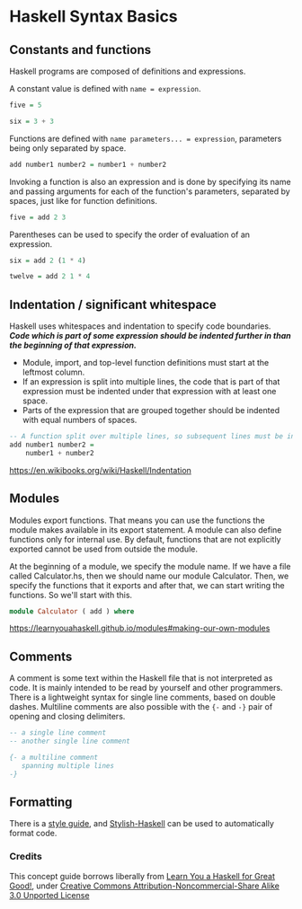 # Haskell Syntax Basics

## Constants and functions

Haskell programs are composed of definitions and expressions.

A constant value is defined with `name = expression`.

```haskell
five = 5

six = 3 + 3
```

Functions are defined with `name parameters... = expression`, parameters being only separated by space.

```haskell
add number1 number2 = number1 + number2
```

Invoking a function is also an expression and is done by specifying its name and passing arguments for each of the function's parameters, separated by spaces, just like for function definitions.

```haskell
five = add 2 3
```

Parentheses can be used to specify the order of evaluation of an expression.

```haskell
six = add 2 (1 * 4)

twelve = add 2 1 * 4
```

## Indentation / significant whitespace

Haskell uses whitespaces and indentation to specify code boundaries.
***Code which is part of some expression should be indented further in than the beginning of that expression.***

- Module, import, and top-level function definitions must start at the leftmost column.
- If an expression is split into multiple lines, the code that is part of that expression must be indented under that expression with at least one space.
- Parts of the expression that are grouped together should be indented with equal numbers of spaces.

```haskell
-- A function split over multiple lines, so subsequent lines must be indented
add number1 number2 =
    number1 + number2
```

https://en.wikibooks.org/wiki/Haskell/Indentation

## Modules

Modules export functions.
That means you can use the functions the module makes available in its export statement.
A module can also define functions only for internal use.
By default, functions that are not explicitly exported cannot be used from outside the module.

At the beginning of a module, we specify the module name.
If we have a file called Calculator.hs, then we should name our module Calculator.
Then, we specify the functions that it exports and after that, we can start writing the functions.
So we'll start with this.

```haskell
module Calculator ( add ) where
```

https://learnyouahaskell.github.io/modules#making-our-own-modules

## Comments

A comment is some text within the Haskell file that is not interpreted as code.
It is mainly intended to be read by yourself and other programmers.
There is a lightweight syntax for single line comments, based on double dashes.
Multiline comments are also possible with the `{-` and `-}` pair of opening and closing delimiters.

```haskell
-- a single line comment
-- another single line comment

{- a multiline comment
   spanning multiple lines
-}
```

## Formatting

There is a [style guide](https://kowainik.github.io/posts/2019-02-06-style-guide), and [Stylish-Haskell](https://github.com/haskell/stylish-haskell) can be used to automatically format code.

### Credits

This concept guide borrows liberally from [Learn You a Haskell for Great Good!](https://learnyouahaskell.github.io/chapters),
under [Creative Commons Attribution-Noncommercial-Share Alike 3.0 Unported License](https://creativecommons.org/licenses/by-nc-sa/3.0/)
